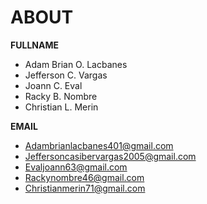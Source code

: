 # ABOUT

**FULLNAME**

- Adam Brian O. Lacbanes
- Jefferson C. Vargas
- Joann C. Eval
- Racky B. Nombre
- Christian L. Merin

**EMAIL**
- Adambrianlacbanes401@gmail.com
- Jeffersoncasibervargas2005@gmail.com
- Evaljoann63@gmail.com
- Rackynombre46@gmail.com
- Christianmerin71@gmail.com